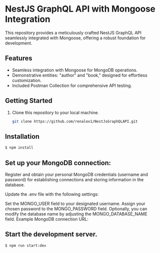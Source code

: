 # NestJS GraphQL API with Mongoose Integration

This repository provides a meticulously crafted NestJS GraphQL API seamlessly integrated with Mongoose, offering a robust foundation for development.

## Features

- Seamless integration with Mongoose for MongoDB operations.
- Demonstrative entities: "author" and "book," designed for effortless customization.
- Included Postman Collection for comprehensive API testing.

## Getting Started

1. Clone this repository to your local machine.

   ```bash
   git clone https://github.com/renalex1/NestJsGraphQLAPI.git

   ```

## Installation

```bash
$ npm install
```

## Set up your MongoDB connection:

Register and obtain your personal MongoDB credentials (username and password) for establishing connections and storing information in the database.

Update the .env file with the following settings:

Set the MONGO_USER field to your designated username.
Assign your chosen password to the MONGO_PASSWORD field.
Optionally, you can modify the database name by adjusting the MONGO_DATABASE_NAME field.
Example MongoDB connection URL:

## Start the development server.
```bash
$ npm run start:dev
```


